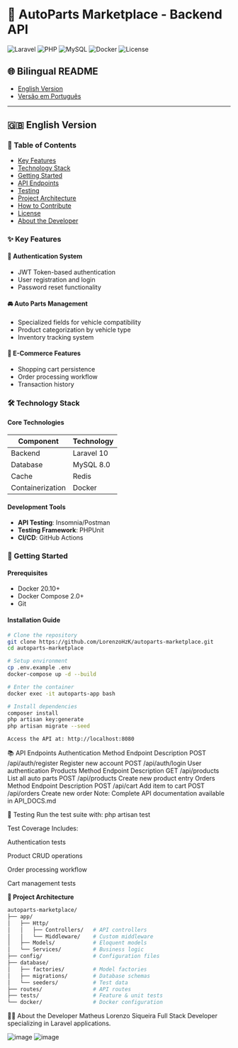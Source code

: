 # 🚗 AutoParts Marketplace - Backend API

![Laravel](https://img.shields.io/badge/Laravel-10-FF2D20?logo=laravel&logoColor=white)
![PHP](https://img.shields.io/badge/PHP-8.2-777BB4?logo=php&logoColor=white)
![MySQL](https://img.shields.io/badge/MySQL-8.0-4479A1?logo=mysql&logoColor=white)
![Docker](https://img.shields.io/badge/Docker-✓-2496ED?logo=docker&logoColor=white)
![License](https://img.shields.io/badge/license-MIT-blue)

## 🌐 Bilingual README
- [English Version](#-english-version)
- [Versão em Português](#-versão-em-português)

---

## 🇬🇧 English Version

### 📌 Table of Contents
- [Key Features](#-key-features)
- [Technology Stack](#-technology-stack)
- [Getting Started](#-getting-started)
- [API Endpoints](#-api-endpoints)
- [Testing](#-testing)
- [Project Architecture](#-project-architecture)
- [How to Contribute](#-how-to-contribute)
- [License](#-license)
- [About the Developer](#-about-the-developer)

### ✨ Key Features

#### 🔐 Authentication System
- JWT Token-based authentication
- User registration and login
- Password reset functionality

#### 🚘 Auto Parts Management
- Specialized fields for vehicle compatibility
- Product categorization by vehicle type
- Inventory tracking system

#### 🛒 E-Commerce Features
- Shopping cart persistence
- Order processing workflow
- Transaction history

### 🛠 Technology Stack

#### Core Technologies
| Component       | Technology |
|----------------|------------|
| Backend        | Laravel 10 |
| Database       | MySQL 8.0  |
| Cache          | Redis      |
| Containerization | Docker   |

#### Development Tools
- **API Testing**: Insomnia/Postman
- **Testing Framework**: PHPUnit
- **CI/CD**: GitHub Actions

### 🚀 Getting Started

#### Prerequisites
- Docker 20.10+
- Docker Compose 2.0+
- Git

#### Installation Guide
```bash
# Clone the repository
git clone https://github.com/LorenzoHzK/autoparts-marketplace.git
cd autoparts-marketplace

# Setup environment
cp .env.example .env
docker-compose up -d --build

# Enter the container
docker exec -it autoparts-app bash

# Install dependencies
composer install
php artisan key:generate
php artisan migrate --seed

Access the API at: http://localhost:8080
```
📚 API Endpoints
Authentication
Method	Endpoint	Description
POST	/api/auth/register	Register new account
POST	/api/auth/login	User authentication
Products
Method	Endpoint	Description
GET	/api/products	List all auto parts
POST	/api/products	Create new product entry
Orders
Method	Endpoint	Description
POST	/api/cart	Add item to cart
POST	/api/orders	Create new order
Note: Complete API documentation available in API_DOCS.md


🧪 Testing
Run the test suite with:
php artisan test

Test Coverage Includes:

Authentication tests

Product CRUD operations

Order processing workflow

Cart management tests


**📂 Project Architecture**
```bash
autoparts-marketplace/
├── app/
│   ├── Http/
│   │   ├── Controllers/   # API controllers
│   │   └── Middleware/    # Custom middleware
│   ├── Models/            # Eloquent models
│   └── Services/          # Business logic
├── config/                # Configuration files
├── database/
│   ├── factories/         # Model factories
│   ├── migrations/        # Database schemas
│   └── seeders/           # Test data
├── routes/                # API routes
├── tests/                 # Feature & unit tests
└── docker/                # Docker configuration
```
👨‍💻 About the Developer
Matheus Lorenzo Siqueira
Full Stack Developer specializing in Laravel applications.

![image](https://github.com/user-attachments/assets/b1146715-33f1-4afe-8208-164496e3d902)
![image](https://github.com/user-attachments/assets/35d510a9-a857-4e99-9799-2ed8811c4f6f)
